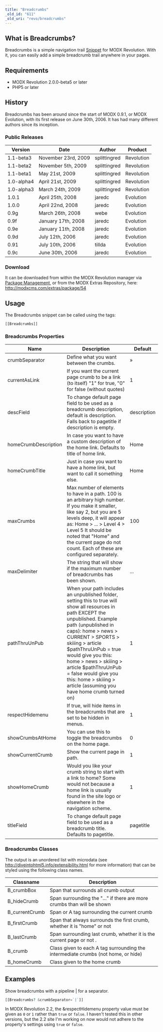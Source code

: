 ```yaml
---
title: "Breadcrumbs"
_old_id: "611"
_old_uri: "revo/breadcrumbs"
---
```


## What is Breadcrumbs?

Breadcrumbs is a simple navigation trail [Snippet](developing-in-modx/basic-development/snippets "Snippets") for MODX Revolution. With it, you can easily add a simple breadcrumb trail anywhere in your pages.

## Requirements

- MODX Revolution 2.0.0-beta5 or later
- PHP5 or later

## History

Breadcrumbs has been around since the start of MODX 0.9.1, or MODX Evolution, with its first release on June 30th, 2006. It has had many different authors since its inception.

### Public Releases

| Version    | Date                | Author       | Product    |
| ---------- | ------------------- | ------------ | ---------- |
| 1.1-beta3  | November 23rd, 2009 | splittingred | Revolution |
| 1.1-beta2  | November 5th, 2009  | splittingred | Revolution |
| 1.1-beta1  | May 21st, 2009      | splittingred | Revolution |
| 1.0-alpha4 | April 21st, 2009    | splittingred | Revolution |
| 1.0-alpha3 | March 24th, 2009    | splittingred | Revolution |
| 1.0.1      | April 25th, 2008    | jaredc       | Evolution  |
| 1.0.0      | April 22nd, 2008    | jaredc       | Evolution  |
| 0.9g       | March 26th, 2008    | webe         | Evolution  |
| 0.9f       | January 17th, 2008  | jaredc       | Evolution  |
| 0.9e       | January 11th, 2008  | jaredc       | Evolution  |
| 0.9d       | July 12th, 2006     | jaredc       | Evolution  |
| 0.91       | July 10th, 2006     | tillda       | Evolution  |
| 0.9c       | June 30th, 2006     | jaredc       | Evolution  |

### Download

It can be downloaded from within the MODX Revolution manager via [Package Management](developing-in-modx/advanced-development/package-management "Package Management"), or from the MODX Extras Repository, here: <http://modxcms.com/extras/package/54>

## Usage

The Breadcrumbs snippet can be called using the tags:

``` php
[[Breadcrumbs]]
```

### Breadcrumbs Properties

| Name                 | Description                                                                                                                                                                                                                                                                                                                                                                                                 | Default     |
| -------------------- | ----------------------------------------------------------------------------------------------------------------------------------------------------------------------------------------------------------------------------------------------------------------------------------------------------------------------------------------------------------------------------------------------------------- | ----------- |
| crumbSeparator       | Define what you want between the crumbs.                                                                                                                                                                                                                                                                                                                                                                    | »           |
| currentAsLink        | If you want the current page crumb to be a link (to itself) "1" for true, "0" for false (without quotes)                                                                                                                                                                                                                                                                                                    | 1           |
| descField            | To change default page field to be used as a breadcrumb description, default is description. Falls back to pagetitle if description is empty.                                                                                                                                                                                                                                                               | description |
| homeCrumbDescription | In case you want to have a custom description of the home link. Defaults to title of home link.                                                                                                                                                                                                                                                                                                             | Home        |
| homeCrumbTitle       | Just in case you want to have a home link, but want to call it something else.                                                                                                                                                                                                                                                                                                                              | Home        |
| maxCrumbs            | Max number of elements to have in a path. 100 is an arbitrary high number. If you make it smaller, like say 2, but you are 5 levels deep, it will appear as: Home > ... > Level 4 > Level 5 It should be noted that "Home" and the current page do not count. Each of these are configured separately.                                                                                                      | 100         |
| maxDelimiter         | The string that will show if the maximum number of breadcrumbs has been shown.                                                                                                                                                                                                                                                                                                                              | ...         |
| pathThruUnPub        | When your path includes an unpublished folder, setting this to true will show all resources in path EXCEPT the unpublished. Example path (unpublished in caps): home > news > CURRENT > SPORTS > skiiing > article $pathThruUnPub = true would give you this: home > news > skiiing > article $pathThruUnPub = false would give you this: home > skiiing > article (assuming you have home crumb turned on) | 1           |
| respectHidemenu      | If true, will hide items in the breadcrumbs that are set to be hidden in menus.                                                                                                                                                                                                                                                                                                                             | 1           |
| showCrumbsAtHome     | You can use this to toggle the breadcrumbs on the home page.                                                                                                                                                                                                                                                                                                                                                | 0           |
| showCurrentCrumb     | Show the current page in path.                                                                                                                                                                                                                                                                                                                                                                              | 1           |
| showHomeCrumb        | Would you like your crumb string to start with a link to home? Some would not because a home link is usually found in the site logo or elsewhere in the navigation scheme.                                                                                                                                                                                                                                  | 1           |
| titleField           | To change default page field to be used as a breadcrumb title. Defaults to pagetitle.                                                                                                                                                                                                                                                                                                                       | pagetitle   |

### Breadcrumbs Classes

The output is an unordered list with microdata (see <http://diveintohtml5.info/extensibility.html> for more information) that can be styled using the following class names.

| Classname       | Description                                                                       |
| --------------- | --------------------------------------------------------------------------------- |
| B\_crumbBox     | Span that surrounds all crumb output                                              |
| B\_hideCrumb    | Span surrounding the "..." if there are more crumbs than will be shown            |
| B\_currentCrumb | Span or A tag surrounding the current crumb                                       |
| B\_firstCrumb   | Span that always surrounds the first crumb, whether it is "home" or not           |
| B\_lastCrumb    | Span surrounding last crumb, whether it is the current page or not .              |
| B\_crumb        | Class given to each A tag surrounding the intermediate crumbs (not home, or hide) |
| B\_homeCrumb    | Class given to the home crumb                                                     |

## Examples

Show breadcrumbs with a pipeline | for a separator.

``` php
[[Breadcrumbs? &crumbSeparator=`|`]]
```

In MODX Revolution 2.2, the &respectHidemenu property value must be given as `0` or `1` rather than `true` or `false`. I haven't tested this in other versions, but the 2.2 site I'm working on now would not adhere to the property's settings using `true` or `false`.
